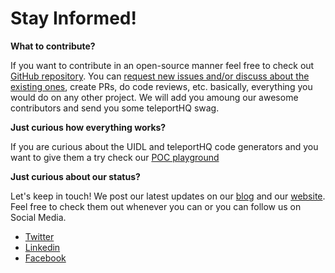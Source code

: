 # Stay Informed!

**What to contribute?**

If you want to contribute in an open-source manner feel free to check out [GitHub repository](https://github.com/teleporthq/teleport-code-generators). You can [request new issues and/or discuss about the existing ones](https://github.com/teleporthq/teleport-code-generators/issues), create PRs, do code reviews, etc. basically, everything you would do on any other project.
We will add you amoung our awesome contributors and send you some teleportHQ swag.

**Just curious how everything works?**

If you are curious about the UIDL and teleportHQ code generators and you want to give them a try check our [POC playground](https://repl.teleporthq.io/)

**Just curious about our status?**

Let's keep in touch!
We post our latest updates on our [blog](https://teleporthq.io/blog) and our [website](https://teleporthq.io/).
Feel free to check them out whenever you can or you can follow us on Social Media.

- [Twitter](https://twitter.com/teleporthqio?lang=en)
- [Linkedin](https://www.linkedin.com/company/teleporthq)
- [Facebook](https://www.facebook.com/teleportHQ/)

